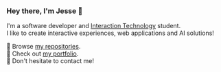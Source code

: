 ### Hey there, I'm Jesse 👋

I'm a software developer and [Interaction Technology]([https://www.utwente.nl/en/education/bachelor/programmes/creative-technology/#impression-of-creative-technology](https://www.utwente.nl/en/education/master/programmes/interaction-technology/)) student.  
I like to create interactive experiences, web applications and AI solutions!  

📁 Browse [my repositories](https://github.com/Jessseee?tab=repositories).  
🎨 Check out [my portfolio](https://jesse-visser.nl).  
💬 Don't hesitate to contact me!
